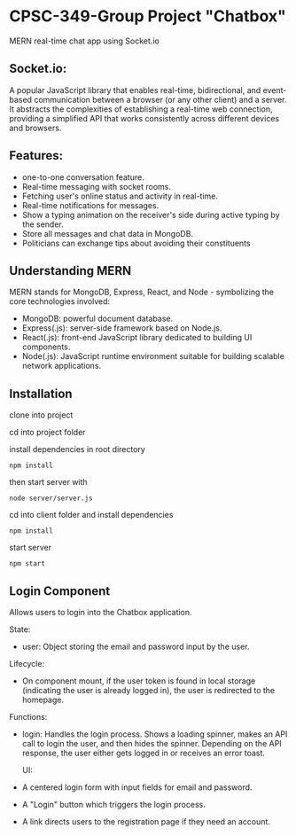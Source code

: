 # CPSC-349-Group Project "Chatbox"

MERN real-time chat app using Socket.io

## Socket.io:

A popular JavaScript library that enables real-time, bidirectional, and event-based communication between a browser (or any other client) and a server. It abstracts the complexities of establishing a real-time web connection, providing a simplified API that works consistently across different devices and browsers.

## Features:

- one-to-one conversation feature.
- Real-time messaging with socket rooms.
- Fetching user's online status and activity in real-time.
- Real-time notifications for messages.
- Show a typing animation on the receiver's side during active typing by the sender.
- Store all messages and chat data in MongoDB.
- Politicians can exchange tips about avoiding their constituents

## Understanding MERN

MERN stands for MongoDB, Express, React, and Node - symbolizing the core technologies involved:

- MongoDB: powerful document database.
- Express(.js): server-side framework based on Node.js.
- React(.js): front-end JavaScript library dedicated to building UI components.
- Node(.js): JavaScript runtime environment suitable for building scalable network applications.

## Installation

clone into project

cd into project folder

install dependencies in root directory

```
npm install
```

then start server with

```
node server/server.js
```

cd into client folder and install dependencies

```
npm install
```

start server

```
npm start
```

## Login Component

Allows users to login into the Chatbox application.

State:

- user: Object storing the email and password input by the user.

Lifecycle:

- On component mount, if the user token is found in local storage (indicating the user is already logged in), the user is redirected to the homepage.

Functions:

- login: Handles the login process. Shows a loading spinner, makes an API call to login the user, and then hides the spinner. Depending on the API response, the user either gets logged in or receives an error toast.

  UI:

- A centered login form with input fields for email and password.
- A "Login" button which triggers the login process.
- A link directs users to the registration page if they need an account.
